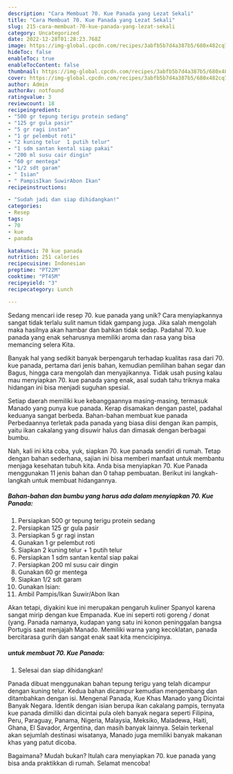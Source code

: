 ```yaml
---
description: "Cara Membuat 70. Kue Panada yang Lezat Sekali"
title: "Cara Membuat 70. Kue Panada yang Lezat Sekali"
slug: 215-cara-membuat-70-kue-panada-yang-lezat-sekali
category: Uncategorized
date: 2022-12-28T01:28:23.768Z
image: https://img-global.cpcdn.com/recipes/3abfb5b7d4a387b5/680x482cq70/70-kue-panada-foto-resep-utama.jpg
hideToc: false
enableToc: true
enableTocContent: false
thumbnail: https://img-global.cpcdn.com/recipes/3abfb5b7d4a387b5/680x482cq70/70-kue-panada-foto-resep-utama.jpg
cover: https://img-global.cpcdn.com/recipes/3abfb5b7d4a387b5/680x482cq70/70-kue-panada-foto-resep-utama.jpg
author: Admin
authorAv: notfound
ratingvalue: 3
reviewcount: 18
recipeingredient:
- "500 gr tepung terigu protein sedang"
- "125 gr gula pasir"
- "5 gr ragi instan"
- "1 gr pelembut roti"
- "2 kuning telur  1 putih telur"
- "1 sdm santan kental siap pakai"
- "200 ml susu cair dingin"
- "60 gr mentega"
- "1/2 sdt garam"
- " Isian"
- " PampisIkan SuwirAbon Ikan"
recipeinstructions:

- "Sudah jadi dan siap dihidangkan!"
categories:
- Resep
tags:
- 70
- kue
- panada

katakunci: 70 kue panada 
nutrition: 251 calories
recipecuisine: Indonesian
preptime: "PT22M"
cooktime: "PT45M"
recipeyield: "3"
recipecategory: Lunch

---
```





Sedang mencari ide resep 70. kue panada yang unik? Cara menyiapkannya sangat tidak terlalu sulit namun tidak gampang juga. Jika salah mengolah maka hasilnya akan hambar dan bahkan tidak sedap. Padahal 70. kue panada yang enak seharusnya memiliki aroma dan rasa yang bisa memancing selera Kita.





Banyak hal yang sedikit banyak berpengaruh terhadap kualitas rasa dari 70. kue panada, pertama dari jenis bahan, kemudian pemilihan bahan segar dan Bagus, hingga cara mengolah dan menyajikannya. Tidak usah pusing kalau mau menyiapkan 70. kue panada yang enak,      asal sudah tahu triknya maka hidangan ini bisa menjadi suguhan spesial.














Setiap daerah memiliki kue kebanggaannya masing-masing, termasuk Manado yang punya kue panada. Kerap disamakan dengan pastel, padahal keduanya sangat berbeda. Bahan-bahan membuat kue panada Perbedaannya terletak pada panada yang biasa diisi dengan ikan pampis, yaitu ikan cakalang yang disuwir halus dan dimasak dengan berbagai bumbu.






Nah, kali ini kita coba, yuk, siapkan 70. kue panada sendiri di rumah. Tetap dengan bahan sederhana, sajian ini bisa memberi manfaat untuk membantu menjaga kesehatan tubuh kita. Anda bisa menyiapkan 70. Kue Panada menggunakan 11 jenis bahan dan 0 tahap pembuatan. Berikut ini langkah-langkah untuk membuat hidangannya.

<!--inarticleads1-->

##### Bahan-bahan dan bumbu yang harus ada dalam menyiapkan 70. Kue Panada:

1. Persiapkan 500 gr tepung terigu protein sedang
1. Persiapkan 125 gr gula pasir
1. Persiapkan 5 gr ragi instan
1. Gunakan 1 gr pelembut roti
1. Siapkan 2 kuning telur + 1 putih telur
1. Persiapkan 1 sdm santan kental siap pakai
1. Persiapkan 200 ml susu cair dingin
1. Gunakan 60 gr mentega
1. Siapkan 1/2 sdt garam
1. Gunakan  Isian:
1. Ambil  Pampis/Ikan Suwir/Abon Ikan


Akan tetapi, diyakini kue ini merupakan pengaruh kuliner Spanyol karena sangat mirip dengan kue Empanada. Kue ini seperti roti goreng / donat (yang. Panada namanya, kudapan yang satu ini konon peninggalan bangsa Portugis saat menjajah Manado. Memiliki warna yang kecoklatan, panada bercitarasa gurih dan sangat enak saat kita mencicipinya. 

<!--inarticleads2-->

#####  untuk membuat 70. Kue Panada:


1. Selesai dan siap dihidangkan!

Panada dibuat menggunakan bahan tepung terigu yang telah dicampur dengan kuning telur. Kedua bahan dicampur kemudian mengembang dan ditambahkan dengan isi. Mengenal Panada, Kue Khas Manado yang Dicintai Banyak Negara. Identik dengan isian berupa ikan cakalang pampis, ternyata kue panada dimiliki dan dicintai pula oleh banyak negara seperti Filipina, Peru, Paraguay, Panama, Nigeria, Malaysia, Meksiko, Maladewa, Haiti, Ghana, El Savador, Argentina, dan masih banyak lainnya. Selain terkenal akan sejumlah destinasi wisatanya, Manado juga memiliki banyak makanan khas yang patut dicoba. 

Bagaimana? Mudah bukan? Itulah cara menyiapkan 70. kue panada yang bisa anda praktikkan di rumah. Selamat mencoba!
